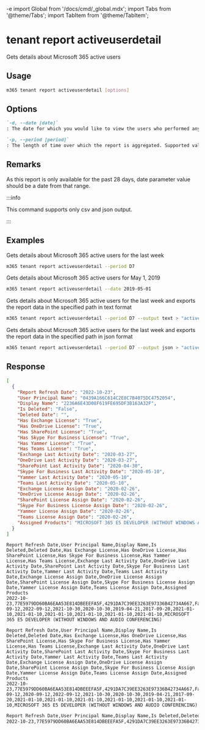 -e <!-- DISCLAIMER: All secrets, passwords, and sensitive values in this document are examples only and not real credentials. -->
import Global from '/docs/cmd/_global.mdx';
import Tabs from '@theme/Tabs';
import TabItem from '@theme/TabItem';

# tenant report activeuserdetail

Gets details about Microsoft 365 active users

## Usage

```sh
m365 tenant report activeuserdetail [options]
```

## Options

```md definition-list
`-d, --date [date]`
: The date for which you would like to view the users who performed any activity. Supported date format is `YYYY-MM-DD`. Specify the date or period, but not both.

`-p, --period [period]`
: The length of time over which the report is aggregated. Supported values `D7`, `D30`, `D90`, `D180`.
```

<Global />

## Remarks

As this report is only available for the past 28 days, date parameter value should be a date from that range.

:::info

This command supports only csv and json output.

:::

## Examples

Gets details about Microsoft 365 active users for the last week

```sh
m365 tenant report activeuserdetail --period D7
```

Gets details about Microsoft 365 active users for May 1, 2019

```sh
m365 tenant report activeuserdetail --date 2019-05-01
```

Gets details about Microsoft 365 active users for the last week and exports the report data in the specified path in text format

```sh
m365 tenant report activeuserdetail --period D7 --output text > "activeuserdetail.txt"
```

Gets details about Microsoft 365 active users for the last week and exports the report data in the specified path in json format

```sh
m365 tenant report activeuserdetail --period D7 --output json > "activeuserdetail.json"
```

## Response

<Tabs>
  <TabItem value="JSON">

  ```json
  [
    {
      "Report Refresh Date": "2022-10-23",
      "User Principal Name": "0439A166C614C2E8C7B4075DC4752054",
      "Display Name": "2236A6E43D08F619FE695DF3B163A32F",
      "Is Deleted": "False",
      "Deleted Date": "",
      "Has Exchange License": "True",
      "Has OneDrive License": "True",
      "Has SharePoint License": "True",
      "Has Skype For Business License": "True",
      "Has Yammer License": "True",
      "Has Teams License": "True",
      "Exchange Last Activity Date": "2020-03-27",
      "OneDrive Last Activity Date": "2020-03-27",
      "SharePoint Last Activity Date": "2020-04-30",
      "Skype For Business Last Activity Date": "2020-05-10",
      "Yammer Last Activity Date": "2020-05-10",
      "Teams Last Activity Date": "2020-05-10",
      "Exchange License Assign Date": "2020-02-26",
      "OneDrive License Assign Date": "2020-02-26",
      "SharePoint License Assign Date": "2020-02-26",
      "Skype For Business License Assign Date": "2020-02-26",
      "Yammer License Assign Date": "2020-02-26",
      "Teams License Assign Date": "2020-02-26",
      "Assigned Products": "MICROSOFT 365 E5 DEVELOPER (WITHOUT WINDOWS AND AUDIO CONFERENCING)"
    }
  ]
  ```

  </TabItem>
  <TabItem value="Text">

  ```text
  Report Refresh Date,User Principal Name,Display Name,Is Deleted,Deleted Date,Has Exchange License,Has OneDrive License,Has SharePoint License,Has Skype For Business License,Has Yammer License,Has Teams License,Exchange Last Activity Date,OneDrive Last Activity Date,SharePoint Last Activity Date,Skype For Business Last Activity Date,Yammer Last Activity Date,Teams Last Activity Date,Exchange License Assign Date,OneDrive License Assign Date,SharePoint License Assign Date,Skype For Business License Assign Date,Yammer License Assign Date,Teams License Assign Date,Assigned Products
  2022-10-23,77E5979DD60BA6EAA53E814DBEEEFA5F,4291DA7C39EE3263E97336B42734A667,False,,True,True,True,True,True,True,2020-09-12,2022-09-12,2021-10-30,2020-10-30,2019-04-21,2017-09-20,2021-01-10,2021-01-10,2021-01-10,2021-01-10,2021-01-10,2021-01-10,MICROSOFT 365 E5 DEVELOPER (WITHOUT WINDOWS AND AUDIO CONFERENCING)
  ```

  </TabItem>
  <TabItem value="CSV">

  ```csv
  Report Refresh Date,User Principal Name,Display Name,Is Deleted,Deleted Date,Has Exchange License,Has OneDrive License,Has SharePoint License,Has Skype For Business License,Has Yammer License,Has Teams License,Exchange Last Activity Date,OneDrive Last Activity Date,SharePoint Last Activity Date,Skype For Business Last Activity Date,Yammer Last Activity Date,Teams Last Activity Date,Exchange License Assign Date,OneDrive License Assign Date,SharePoint License Assign Date,Skype For Business License Assign Date,Yammer License Assign Date,Teams License Assign Date,Assigned Products
  2022-10-23,77E5979DD60BA6EAA53E814DBEEEFA5F,4291DA7C39EE3263E97336B42734A667,False,,True,True,True,True,True,True,,2022-09-12,2020-09-12,2022-09-12,2021-10-30,2020-10-30,2019-04-21,2017-09-20,2021-01-10,2021-01-10,2021-01-10,2021-01-10,2021-01-10,2021-01-10,MICROSOFT 365 E5 DEVELOPER (WITHOUT WINDOWS AND AUDIO CONFERENCING)
  ```

  </TabItem>
  <TabItem value="Markdown">

  ```md
  Report Refresh Date,User Principal Name,Display Name,Is Deleted,Deleted Date,Has Exchange License,Has OneDrive License,Has SharePoint License,Has Skype For Business License,Has Yammer License,Has Teams License,Exchange Last Activity Date,OneDrive Last Activity Date,SharePoint Last Activity Date,Skype For Business Last Activity Date,Yammer Last Activity Date,Teams Last Activity Date,Exchange License Assign Date,OneDrive License Assign Date,SharePoint License Assign Date,Skype For Business License Assign Date,Yammer License Assign Date,Teams License Assign Date,Assigned Products
  2022-10-23,77E5979DD60BA6EAA53E814DBEEEFA5F,4291DA7C39EE3263E97336B42734A667,False,,True,True,True,True,True,True,,2022-09-12,2020-09-12,2022-09-12,2021-10-30,2020-10-30,2019-04-21,2017-09-20,2021-01-10,2021-01-10,2021-01-10,2021-01-10,2021-01-10,2021-01-10,MICROSOFT 365 E5 DEVELOPER (WITHOUT WINDOWS AND AUDIO CONFERENCING)
  ```

  </TabItem>
</Tabs>
